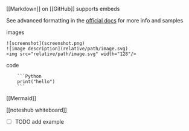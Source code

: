 [[Markdown]] on [[GitHub]] supports embeds

See advanced formatting in the [official docs](https://docs.github.com/en/get-started/writing-on-github/getting-started-with-writing-and-formatting-on-github/basic-writing-and-formatting-syntax) for more info and samples

images
```
![screenshot](screenshot.png)
![image description](relative/path/image.svg)
<img src="relative/path/image.svg" width="128"/>
```

code
```
	```Python
	print("hello")
	```
```

[[Mermaid]]

[[noteshub whiteboard]]
- [ ] TODO add example
